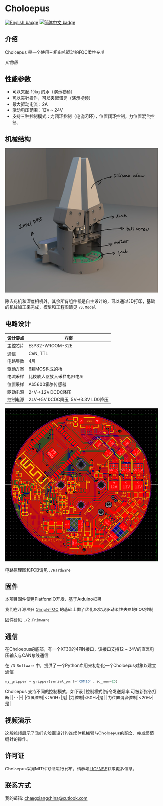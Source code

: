 # Choloepus
[![English badge](https://img.shields.io/badge/%E8%8B%B1%E6%96%87-English-blue)](./README.md)
[![简体中文 badge](https://img.shields.io/badge/%E7%AE%80%E4%BD%93%E4%B8%AD%E6%96%87-Simplified%20Chinese-green)](./README-zh_cn.md)

## 介绍
Choloepus 是一个使用三相电机驱动的FOC柔性夹爪

*实物图*

## 性能参数

- 可以夹起 10kg 的水（演示视频）
- 可以夹针操作，可以夹起蛋壳（演示视频）
- 最大驱动电流：2A
- 驱动电压范围：12V ~ 24V
- 支持三种控制模式：力闭环控制（电流闭环），位置闭环控制，力位置混合控制、

## 机械结构

![](4.Docs/Image/machine_struct.jpg)

除去电机和深度相机外，其余所有组件都是自主设计的，可以通过3D打印，基础的机械加工来完成，模型和工程图请见 `/0.Model`

## 电路设计

|  设计要点   | 方案  |
|  ----  | ----  |
| 主控芯片  | ESP32-WROOM-32E |
| 通信  | CAN, TTL |
| 电路层数  | 4层 |
| 驱动方案  | 6颗MOS构成的桥 |
| 电流采样  | 比较放大器放大采样电阻电压 |
| 位置采样  | AS5600霍尔传感器 |
| 驱动电源  | 24V->12V DCDC降压 |
| 控制电源  | 24V->5V DCDC降压, 5V->3.3V LDO降压 |

![PCB](./4.Docs/Image/layout.png)

电路原理图和PCB请见 `./Hardware`

## 固件

本项目固件使用PlatformIO开发，基于Arduino框架

我们在开源项目 [SimpleFOC](https://github.com/simplefoc/Arduino-FOC-drivers) 的基础上做了优化以实现驱动柔性夹爪的FOC控制

固件请见 `./2.Frimware`

## 通信

在Choloepus的底部，有一个XT30的4PIN接口，该接口支持12 ~ 24V的直流电压输入与CAN总线通信

在 `/3.Software` 中，提供了一个Python库用来初始化一个Choloepus对象以建立通信

```python
my_gripper = gripper(serial_port='COM10', id_num=20)
```

Choloepus 支持不同的控制模式，如下表
|控制模式|指令发送频率|可被新指令打断|
|-|-|-|
|位置控制|<250Hz|是|
|力控制|<50Hz|是|
|力位置混合控制|<20Hz|是|

## 视频演示

这段视频展示了我们实验室设计的连续体机械臂与Choloepus的配合，完成葡萄缝针的操作。

## 许可证

Choloepus采用MIT许可证进行发布。请参考[LICENSE](https://github.com/CassiusXiang/Choloepus/blob/main/LICENSE)获取更多信息。

## 联系方式

我的邮箱: changxiangchina@outlook.com
